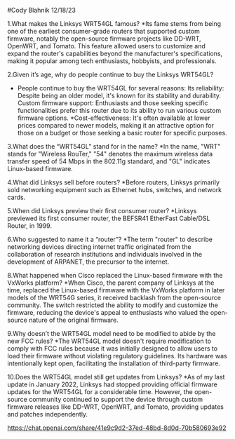 #Cody Blahnik 12/18/23

1.What makes the Linksys WRT54GL famous?
 *Its fame stems from being one of the earliest consumer-grade routers that supported custom firmware, notably the open-source firmware projects like DD-WRT, OpenWRT, and Tomato. This feature allowed users to customize and expand the router's capabilities beyond the manufacturer's specifications, making it popular among tech enthusiasts, hobbyists, and professionals.

2.Given it’s age, why do people continue to buy the Linksys WRT54GL?
* People continue to buy the WRT54GL for several reasons:
Its reliability: Despite being an older model, it's known for its stability and durability.
Custom firmware support: Enthusiasts and those seeking specific functionalities prefer this router due to its ability to run various custom firmware options.
*Cost-effectiveness: It's often available at lower prices compared to newer models, making it an attractive option for those on 
a budget or those seeking a basic router for specific purposes.

3.What does the “WRT54GL” stand for in the name?
*In the name, "WRT" stands for "Wireless RouTer," "54" denotes the maximum wireless data transfer speed of 54 Mbps in the 802.11g standard, and "GL" indicates Linux-based firmware.

4.What did Linksys sell before routers?
*Before routers, Linksys primarily sold networking equipment such as Ethernet hubs, switches, and network cards.

5.When did Linksys preview their first consumer router?
*Linksys previewed its first consumer router, the BEFSR41 EtherFast Cable/DSL Router, in 1999.

6.Who suggested to name it a “router”?
*The term "router" to describe networking devices directing internet traffic originated from the collaboration of research institutions and individuals involved in the development of ARPANET, the precursor to the internet.

8.What happened when Cisco replaced the Linux-based firmware with the VxWorks platform?
*When Cisco, the parent company of Linksys at the time, replaced the Linux-based firmware with the VxWorks platform in later models of the WRT54G series, it received backlash from the open-source community. The switch restricted the ability to modify and customize the firmware, reducing the device's appeal to enthusiasts who valued the open-source nature of the original 
firmware.

9.Why doesn’t the WRT54GL model need to be modified to abide by the new FCC rules?
*The WRT54GL model doesn't require modification to comply with FCC rules because it was initially designed to allow users to load their firmware without violating regulatory guidelines. Its hardware was intentionally kept open, facilitating the installation of third-party firmware.

10.Does the WRT54GL model still get updates from Linksys?
*As of my last update in January 2022, Linksys had stopped providing official firmware updates for the WRT54GL for a considerable time. However, the open-source community continued to support the device through custom firmware releases like DD-WRT, OpenWRT, and Tomato, providing updates and patches independently.



https://chat.openai.com/share/41e9c9d2-37ed-48bd-8d0d-70b580693e92
